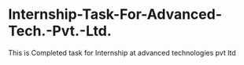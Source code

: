 # Internship-Task-For-Advanced-Tech.-Pvt.-Ltd.
This is Completed task for Internship at advanced technologies pvt ltd
